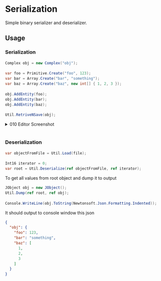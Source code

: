 # Serialization

Simple binary serializer and deserializer.

## Usage

### Serialization

```csharp
Complex obj = new Complex("obj");

var foo = Primitive.Create("foo", 123);
var bar = Array.Create("bar", "something");
var baz = Array.Create("baz", new int[] { 1, 2, 3 });

obj.AddEntity(foo);
obj.AddEntity(bar);
obj.AddEntity(baz);

Util.RetriveNSave(obj);
```

<details>
<summary>010 Editor Screenshot</summary>

![Example output.](./assets/image.png)
</details>
 
 

### Deserialization

```csharp
var objectFromFile = Util.Load(file);

Int16 iterator = 0;
var root = Util.Deserialize(ref objectFromFile, ref iterator);
```

To get all values from root object and dump it to output
```csharp
JObject obj = new JObject();
Util.Dump(ref root, ref obj);

Console.WriteLine(obj.ToString(Newtonsoft.Json.Formatting.Indented));
```

It should output to console window this json
```json
{
  "obj": {
    "foo": 123,
    "bar": "something",
    "baz": [
      1,
      2,
      3
    ]
  }
}
```